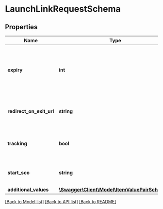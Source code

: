 # LaunchLinkRequestSchema

## Properties
Name | Type | Description | Notes
------------ | ------------- | ------------- | -------------
**expiry** | **int** | The number of seconds from now that this link will expire in. This parameter should only be specified if the setting &#x27;ApiUseSignedLaunchLinks&#x27; is configured with a value of &#x27;true&#x27;. | [optional] [default to 120]
**redirect_on_exit_url** | **string** | The URL the application should redirect to when the learner exits a course. If not specified, configured value will be used. | [optional] 
**tracking** | **bool** | Should this launch be tracked? If false, Engine will avoid tracking to the extent possible for the standard being used. | [optional] [default to true]
**start_sco** | **string** | For SCORM, SCO identifier to override launch, overriding the normal sequencing. | [optional] 
**additional_values** | [**\Swagger\Client\Model\ItemValuePairSchema[]**](ItemValuePairSchema.md) |  | [optional] 

[[Back to Model list]](../../README.md#documentation-for-models) [[Back to API list]](../../README.md#documentation-for-api-endpoints) [[Back to README]](../../README.md)

